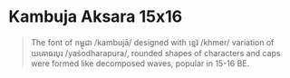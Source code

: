 # Kambuja Aksara 15x16

> The font of កម្ពុជា /kambujā/ designed with ខ្មេរ៑ /khmer/ variation of យឝោធរបុរ /yaśodharapura/, rounded shapes of characters and caps were formed like decomposed waves, popular in 15-16 BE.
